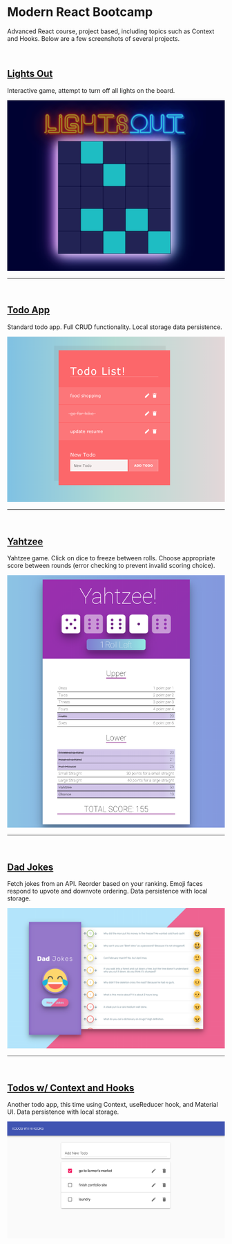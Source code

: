 # Modern React Bootcamp

Advanced React course, project based, including topics such as Context and Hooks.  Below are a few screenshots of several projects.

<br>

## [Lights Out](https://lights-out-nds.netlify.com/)

Interactive game, attempt to turn off all lights on the board.

![lights-out](screenshots/lights-out.png)

---

<br>

## [Todo App](https://todo-app-react-nds.netlify.com/)

Standard todo app.  Full CRUD functionality.  Local storage data persistence.

![todo-app](screenshots/todo-app.png)

---

<br>

## [Yahtzee](https://yahtzee-nds.netlify.com/)

Yahtzee game.  Click on dice to freeze between rolls.  Choose appropriate score between rounds (error checking to prevent invalid scoring choice).

![yahtzee](screenshots/yahtzee.png)

---

<br>

## [Dad Jokes](https://dad-jokes-nds.netlify.com/)

Fetch jokes from an API.  Reorder based on your ranking.  Emoji faces respond to upvote and downvote ordering.  Data persistence with local storage.

![dad-jokes](screenshots/dad-jokes.png)

---

<br>

## [Todos w/ Context and Hooks](https://todos-context-hooks-nds.netlify.com/)

Another todo app, this time using Context, useReducer hook, and Material UI.  Data persistence with local storage.

![todo-context-hooks](screenshots/todos-context-hooks.png)